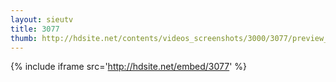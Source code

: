 ```yaml
---
layout: sieutv
title: 3077
thumb: http://hdsite.net/contents/videos_screenshots/3000/3077/preview_360p.mp4.jpg
---
```

{% include iframe src='http://hdsite.net/embed/3077' %}
 
